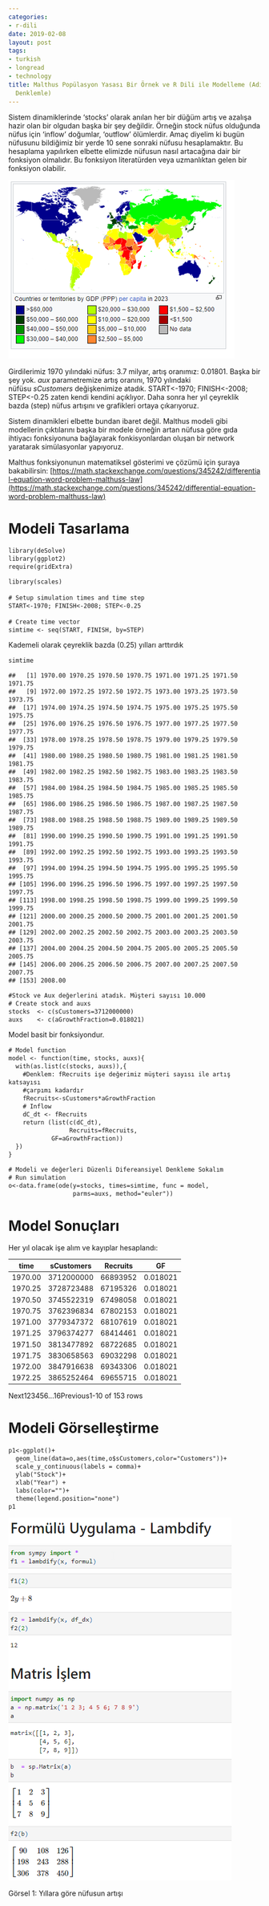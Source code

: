 ```yaml
---
categories:
- r-dili
date: 2019-02-08
layout: post
tags:
- turkish
- longread
- technology
title: Malthus Popülasyon Yasası Bir Örnek ve R Dili ile Modelleme (Adi Diferansiyel
  Denklemle)
---
```


Sistem dinamiklerinde ‘stocks’ olarak anılan her bir düğüm artış ve azalışa hazir olan bir olgudan başka bir şey değildir. Örneğin stock nüfus olduğunda nüfus için ‘inflow’ doğumlar, ‘outflow’ ölümlerdir. Amaç diyelim ki bugün nüfusunu bildiğimiz bir yerde 10 sene sonraki nüfusu hesaplamaktır. Bu hesaplama yapılırken elbette elimizde nüfusun nasıl artacağına dair bir fonksiyon olmalıdır. Bu fonksiyon literatürden veya uzmanlıktan gelen bir fonksiyon olabilir.

![](/images/image.png)

Girdilerimiz 1970 yılındaki nüfus: 3.7 milyar, artış oranımız: 0.01801. Başka bir şey yok. _aux_ parametremize artış oranını, 1970 yılındaki nüfüsu _sCustomers_ değişkenimize atadık. START<-1970; FINISH<-2008; STEP<-0.25 zaten kendi kendini açıklıyor. Daha sonra her yıl çeyreklik bazda (step) nüfus artışını ve grafikleri ortaya çıkarıyoruz.

Sistem dinamikleri elbette bundan ibaret değil. Malthus modeli gibi modellerin çıktılarını başka bir modele örneğin artan nüfusa göre gıda ihtiyacı fonksiyonuna bağlayarak fonkisyonlardan oluşan bir network yaratarak simülasyonlar yapıyoruz.

Malthus fonksiyonunun matematiksel gösterimi ve çözümü için şuraya bakabilirsin: [https://math.stackexchange.com/questions/345242/differential-equation-word-problem-malthuss-law](https://math.stackexchange.com/questions/345242/differential-equation-word-problem-malthuss-law)

# Modeli Tasarlama

```
library(deSolve)
library(ggplot2)
require(gridExtra)
```

```
library(scales)

# Setup simulation times and time step
START<-1970; FINISH<-2008; STEP<-0.25

# Create time vector
simtime <- seq(START, FINISH, by=STEP)
```

Kademeli olarak çeyreklik bazda (0.25) yılları arttırdık

```
simtime
```

```
##   [1] 1970.00 1970.25 1970.50 1970.75 1971.00 1971.25 1971.50 1971.75
##   [9] 1972.00 1972.25 1972.50 1972.75 1973.00 1973.25 1973.50 1973.75
##  [17] 1974.00 1974.25 1974.50 1974.75 1975.00 1975.25 1975.50 1975.75
##  [25] 1976.00 1976.25 1976.50 1976.75 1977.00 1977.25 1977.50 1977.75
##  [33] 1978.00 1978.25 1978.50 1978.75 1979.00 1979.25 1979.50 1979.75
##  [41] 1980.00 1980.25 1980.50 1980.75 1981.00 1981.25 1981.50 1981.75
##  [49] 1982.00 1982.25 1982.50 1982.75 1983.00 1983.25 1983.50 1983.75
##  [57] 1984.00 1984.25 1984.50 1984.75 1985.00 1985.25 1985.50 1985.75
##  [65] 1986.00 1986.25 1986.50 1986.75 1987.00 1987.25 1987.50 1987.75
##  [73] 1988.00 1988.25 1988.50 1988.75 1989.00 1989.25 1989.50 1989.75
##  [81] 1990.00 1990.25 1990.50 1990.75 1991.00 1991.25 1991.50 1991.75
##  [89] 1992.00 1992.25 1992.50 1992.75 1993.00 1993.25 1993.50 1993.75
##  [97] 1994.00 1994.25 1994.50 1994.75 1995.00 1995.25 1995.50 1995.75
## [105] 1996.00 1996.25 1996.50 1996.75 1997.00 1997.25 1997.50 1997.75
## [113] 1998.00 1998.25 1998.50 1998.75 1999.00 1999.25 1999.50 1999.75
## [121] 2000.00 2000.25 2000.50 2000.75 2001.00 2001.25 2001.50 2001.75
## [129] 2002.00 2002.25 2002.50 2002.75 2003.00 2003.25 2003.50 2003.75
## [137] 2004.00 2004.25 2004.50 2004.75 2005.00 2005.25 2005.50 2005.75
## [145] 2006.00 2006.25 2006.50 2006.75 2007.00 2007.25 2007.50 2007.75
## [153] 2008.00
```

```
#Stock ve Aux değerlerini atadık. Müşteri sayısı 10.000
# Create stock and auxs
stocks  <- c(sCustomers=3712000000)
auxs    <- c(aGrowthFraction=0.018021)
```

Model basit bir fonksiyondur.

```
# Model function
model <- function(time, stocks, auxs){
  with(as.list(c(stocks, auxs)),{ 
    #Denklem: fRecruits işe değerimiz müşteri sayısı ile artış katsayısı
    #çarpımı kadardır
    fRecruits<-sCustomers*aGrowthFraction
    # Inflow
    dC_dt <- fRecruits
    return (list(c(dC_dt),
                 Recruits=fRecruits,
            GF=aGrowthFraction))   
  })
}
```

```
# Modeli ve değerleri Düzenli Difereansiyel Denkleme Sokalım
# Run simulation
o<-data.frame(ode(y=stocks, times=simtime, func = model, 
                  parms=auxs, method="euler"))
```

# Model Sonuçları

Her yıl olacak işe alım ve kayıplar hesaplandı:

| time<dbl> | sCustomers<dbl> | Recruits<dbl> | GF<dbl> |
| --- | --- | --- | --- |
| 1970.00 | 3712000000 | 66893952 | 0.018021 |
| 1970.25 | 3728723488 | 67195326 | 0.018021 |
| 1970.50 | 3745522319 | 67498058 | 0.018021 |
| 1970.75 | 3762396834 | 67802153 | 0.018021 |
| 1971.00 | 3779347372 | 68107619 | 0.018021 |
| 1971.25 | 3796374277 | 68414461 | 0.018021 |
| 1971.50 | 3813477892 | 68722685 | 0.018021 |
| 1971.75 | 3830658563 | 69032298 | 0.018021 |
| 1972.00 | 3847916638 | 69343306 | 0.018021 |
| 1972.25 | 3865252464 | 69655715 | 0.018021 |

Next123456...16Previous1-10 of 153 rows

# Modeli Görselleştirme

```
p1<-ggplot()+
  geom_line(data=o,aes(time,o$sCustomers,color="Customers"))+
  scale_y_continuous(labels = comma)+
  ylab("Stock")+
  xlab("Year") +
  labs(color="")+
  theme(legend.position="none")
p1
```

![](/images/image-1.png)

Görsel 1: Yıllara göre nüfusun artışı
